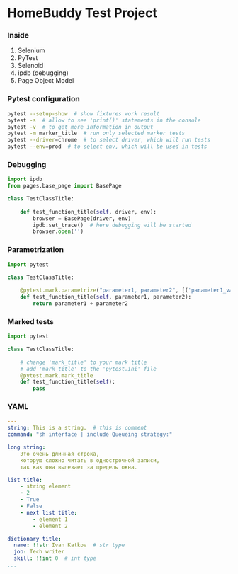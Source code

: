 # HomeBuddy Test Project

### Inside
1. Selenium 
2. PyTest 
3. Selenoid 
4. ipdb (debugging)
5. Page Object Model 

### Pytest configuration

```bash
pytest --setup-show  # show fixtures work result
pytest -s  # allow to see 'print()' statements in the console
pytest -v  # to get more information in output
pytest -m marker_title  # run only selected marker tests
pytest --driver=chrome  # to select driver, which will run tests
pytest --env=prod  # to select env, which will be used in tests
```

### Debugging

```python
import ipdb
from pages.base_page import BasePage

class TestClassTitle:
    
    def test_function_title(self, driver, env):
        browser = BasePage(driver, env)
        ipdb.set_trace()  # here debugging will be started
        browser.open('')
```

### Parametrization

```python
import pytest

class TestClassTitle:
    
    @pytest.mark.parametrize("parameter1, parameter2", [('parameter1_value1', 'parameter2_value1'), ('parameter1_value2', 'parameter2_value2')])
    def test_function_title(self, parameter1, parameter2):
        return parameter1 + parameter2
```

### Marked tests

```python
import pytest

class TestClassTitle:
    
    # change 'mark_title' to your mark title
    # add 'mark_title' to the 'pytest.ini' file
    @pytest.mark.mark_title
    def test_function_title(self):
        pass
```

### YAML

```yaml
---
string: This is a string.  # this is comment
command: "sh interface | include Queueing strategy:"

long string: 
    Это очень длинная строка,
    которую сложно читать в однострочной записи,
    так как она вылезает за пределы окна.

list title:
    - string element
    - 2
    - True
    - False
    - next list title:
        - element 1
        - element 2

dictionary title:
  name: !!str Ivan Katkov  # str type
  job: Tech writer
  skill: !!int 0  # int type
...
```
